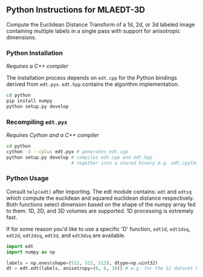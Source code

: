 ## Python Instructions for MLAEDT-3D

Compute the Euclidean Distance Transform of a 1d, 2d, or 3d labeled image containing multiple labels in a single pass with support for anisotropic dimensions.

### Python Installation

*Requires a C++ compiler*

The installation process depends on `edt.cpp` for the Python bindings derived from `edt.pyx`. `edt.hpp` contains the algorithm implementation.

```bash
cd python
pip install numpy
python setup.py develop
```

### Recompiling `edt.pyx`

*Requires Cython and a C++ compiler*

```bash
cd python
cython -3 --cplus edt.pyx # generates edt.cpp
python setup.py develop # compiles edt.cpp and edt.hpp 
                        # together into a shared binary e.g. edt.cpython-36m-x86_64-linux-gnu.so
```

### Python Usage

Consult `help(edt)` after importing. The edt module contains: `edt` and `edtsq` which compute the euclidean and squared euclidean distance respectively. Both functions select dimension based on the shape of the numpy array fed to them. 1D, 2D, and 3D volumes are supported. 1D processing is extremely fast.  

If for some reason you'd like to use a specific 'D' function, `edt1d`, `edt1dsq`, `edt2d`, `edt2dsq`, `edt3d`, and `edt3dsq` are available.  

```python
import edt
import numpy as np

labels = np.ones(shape=(512, 512, 512), dtype=np.uint32)
dt = edt.edt(labels, anisotropy=(6, 6, 30)) # e.g. for the S1 dataset by Kasthuri et al., 2014
```

